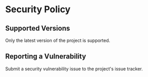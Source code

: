 # Security Policy

## Supported Versions
Only the latest version of the project is supported.

## Reporting a Vulnerability

Submit a security vulnerability issue to the project's issue tracker.
